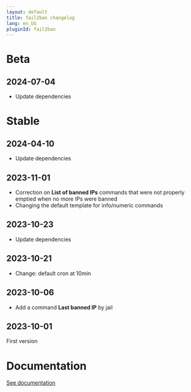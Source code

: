 ```yaml
---
layout: default
title: fail2ban changelog 
lang: en_US
pluginId: fail2ban
---
```


# Beta

## 2024-07-04

- Update dependencies

# Stable

## 2024-04-10

- Update dependencies

## 2023-11-01

- Correction on **List of banned IPs** commands that were not properly emptied when no more IPs were banned
- Changing the default template for info/numeric commands

## 2023-10-23

- Update dependencies

## 2023-10-21

- Change: default cron at 10min

## 2023-10-06

- Add a command **Last banned IP** by jail

## 2023-10-01

First version

# Documentation

[See documentation]({{site.baseurl}}/{{page.pluginId}}/{{page.lang}})
